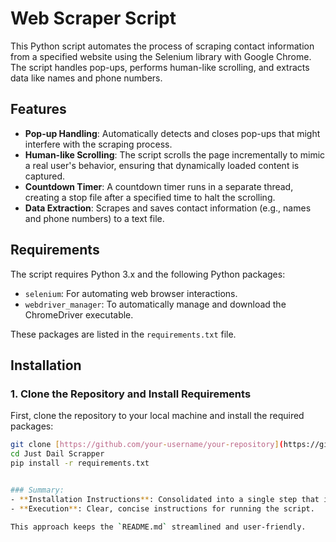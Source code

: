 # Web Scraper Script

This Python script automates the process of scraping contact information from a specified website using the Selenium library with Google Chrome. The script handles pop-ups, performs human-like scrolling, and extracts data like names and phone numbers.

## Features

- **Pop-up Handling**: Automatically detects and closes pop-ups that might interfere with the scraping process.
- **Human-like Scrolling**: The script scrolls the page incrementally to mimic a real user's behavior, ensuring that dynamically loaded content is captured.
- **Countdown Timer**: A countdown timer runs in a separate thread, creating a stop file after a specified time to halt the scrolling.
- **Data Extraction**: Scrapes and saves contact information (e.g., names and phone numbers) to a text file.

## Requirements

The script requires Python 3.x and the following Python packages:

- `selenium`: For automating web browser interactions.
- `webdriver_manager`: To automatically manage and download the ChromeDriver executable.

These packages are listed in the `requirements.txt` file.

## Installation

### 1. Clone the Repository and Install Requirements

First, clone the repository to your local machine and install the required packages:

```sh
git clone [https://github.com/your-username/your-repository](https://github.com/r7avi/JustDial-Data-Scrapper.git)
cd Just Dail Scrapper
pip install -r requirements.txt


### Summary:
- **Installation Instructions**: Consolidated into a single step that includes cloning the repository and installing the requirements.
- **Execution**: Clear, concise instructions for running the script.

This approach keeps the `README.md` streamlined and user-friendly.
